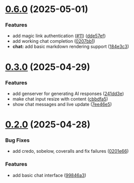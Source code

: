 # [0.6.0](https://github.com/jwstover/groupchat/compare/v0.3.0...v0.6.0) (2025-05-01)


### Features

* add magic link authentication ([#11](https://github.com/jwstover/groupchat/issues/11)) ([dde57ef](https://github.com/jwstover/groupchat/commit/dde57ef8e83b6190d486c39f339e71141f36acdb))
* add working chat completion ([0207bb1](https://github.com/jwstover/groupchat/commit/0207bb1697d5875583bb94396224b3ff9cf482b5))
* **chat:** add basic markdown rendering support ([184e3c3](https://github.com/jwstover/groupchat/commit/184e3c3a8df451be36efcabd3fe1a4ac3cb15308))



# [0.3.0](https://github.com/jwstover/groupchat/compare/v0.2.0...v0.3.0) (2025-04-29)


### Features

* add genserver for generating AI responses ([241dd3e](https://github.com/jwstover/groupchat/commit/241dd3e6aebcfe65ee219ccf42be3f854ab87e38))
* make chat input resize with content ([cbbdfa5](https://github.com/jwstover/groupchat/commit/cbbdfa595a329bb21da11a31c8165ed882c55b0a))
* show chat messages and live update ([7ee46e5](https://github.com/jwstover/groupchat/commit/7ee46e57fb643ede8511b8d886d08264b9a88b83))



# [0.2.0](https://github.com/jwstover/groupchat/compare/0201e66c6213adb4c08cf2e0b03972befff2c916...v0.2.0) (2025-04-28)


### Bug Fixes

* add credo, sobelow, coveralls and fix failures ([0201e66](https://github.com/jwstover/groupchat/commit/0201e66c6213adb4c08cf2e0b03972befff2c916))


### Features

* add basic chat interface ([99846a3](https://github.com/jwstover/groupchat/commit/99846a3ec1b28991f5bf24c86a374bbd382a2388))



